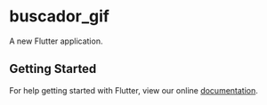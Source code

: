 # buscador_gif

A new Flutter application.

## Getting Started

For help getting started with Flutter, view our online
[documentation](https://flutter.io/).
